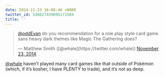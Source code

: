 ```yaml
---
date: 2014-11-23 16:08:46 +0000
twitter_id: 536627439695171584
title: ''
---
```


<blockquote class="twitter-tweet"><p lang="en" dir="ltr"><a href="https://twitter.com/oddEvan?ref_src=twsrc%5Etfw">@oddEvan</a> do you recommendation for a role play style card game sans heavy dark themes like Magic The Gathering does?</p>&mdash; Matthew Smith ([@whale](https://twitter.com/whale)) <a href="https://twitter.com/whale/status/536576351046995968?ref_src=twsrc%5Etfw">November 23, 2014</a></blockquote>
<script async src="https://platform.twitter.com/widgets.js" charset="utf-8"></script>

[@whale](https://twitter.com/whale) haven’t played many card games like that outside of Pokémon (which, if it’s kosher, I have PLENTY to trade), and it’s not as deep.
